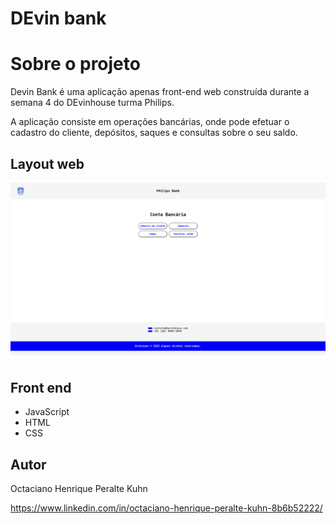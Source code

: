 # DEvin bank

# Sobre o projeto

Devin Bank é uma aplicação apenas front-end web construída durante a semana 4 do DEvinhouse turma Philips.

A aplicação consiste em operações bancárias, onde pode efetuar o cadastro do cliente, depósitos, saques e consultas sobre o seu saldo.

## Layout web

![Web 1](https://github.com/2kand2/2kand2-DEVinPhilips-M1S04/blob/main/assets/page-web.png)

## Front end

- JavaScript
- HTML
- CSS

## Autor

Octaciano Henrique Peralte Kuhn

https://www.linkedin.com/in/octaciano-henrique-peralte-kuhn-8b6b52222/
